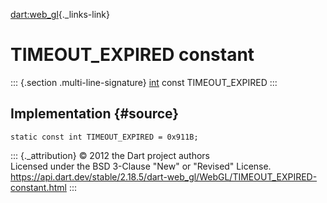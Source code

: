 [dart:web\_gl](../../dart-web_gl/dart-web_gl-library){._links-link}

TIMEOUT\_EXPIRED constant
=========================

::: {.section .multi-line-signature}
[int](../../dart-core/int-class) const TIMEOUT\_EXPIRED
:::

Implementation {#source}
--------------

``` {.language-dart data-language="dart"}
static const int TIMEOUT_EXPIRED = 0x911B;
```

::: {._attribution}
© 2012 the Dart project authors\
Licensed under the BSD 3-Clause \"New\" or \"Revised\" License.\
<https://api.dart.dev/stable/2.18.5/dart-web_gl/WebGL/TIMEOUT_EXPIRED-constant.html>
:::
